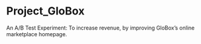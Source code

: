 # Project_GloBox
An A/B Test Experiment: To increase revenue, by improving GloBox’s online marketplace homepage.
